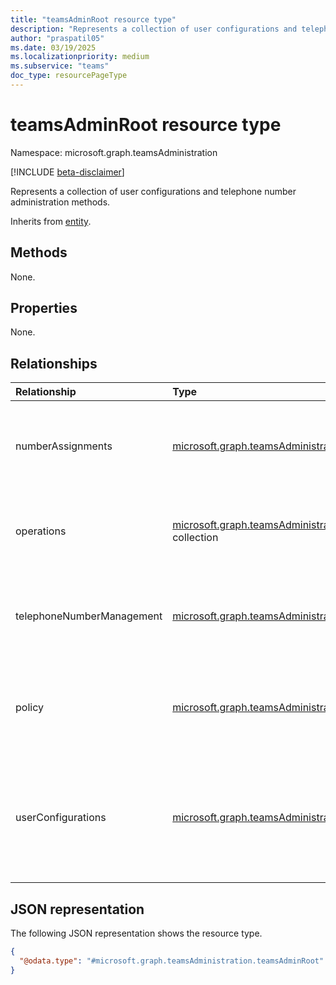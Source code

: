 ```yaml
---
title: "teamsAdminRoot resource type"
description: "Represents a collection of user configurations and telephone number administration methods."
author: "praspatil05"
ms.date: 03/19/2025
ms.localizationpriority: medium
ms.subservice: "teams"
doc_type: resourcePageType
---
```


# teamsAdminRoot resource type

Namespace: microsoft.graph.teamsAdministration

[!INCLUDE [beta-disclaimer](../../includes/beta-disclaimer.md)]

Represents a collection of user configurations and telephone number administration methods.

Inherits from [entity](../resources/entity.md).

## Methods

None.

## Properties

None.

## Relationships

|Relationship|Type|Description|
|:---|:---|:---|
|numberAssignments|[microsoft.graph.teamsAdministration.numberAssignment](../resources/teamsadministration-numberassignment.md) collection|Represents a collection of synchronous telephone number management operations.|
|operations|[microsoft.graph.teamsAdministration.telephoneNumberLongRunningOperation](../resources/teamsadministration-telephonenumberlongrunningoperation.md) collection|Represents asynchronous telephone number management operations.|
|telephoneNumberManagement|[microsoft.graph.teamsAdministration.telephoneNumberManagementRoot](../resources/teamsadministration-telephonenumbermanagementroot.md)|Represents a collection of available telephone number management operations.|
|policy|[microsoft.graph.teamsAdministration.teamsPolicyAssignment](../resources/teamsadministration-teamspolicyassignment.md)|Represents a navigation property to the Teams policy assignment object.|
|userConfigurations|[microsoft.graph.teamsAdministration.teamsUserConfiguration](../resources/teamsadministration-teamsuserconfiguration.md) collection|Represents the configuration information of users who have accounts hosted on Microsoft Teams.|

## JSON representation

The following JSON representation shows the resource type.
<!-- {
  "blockType": "resource",
  "keyProperty": "id",
  "@odata.type": "microsoft.graph.teamsAdministration.teamsAdminRoot",
  "openType": false
}
-->
``` json
{
  "@odata.type": "#microsoft.graph.teamsAdministration.teamsAdminRoot"
}
```
